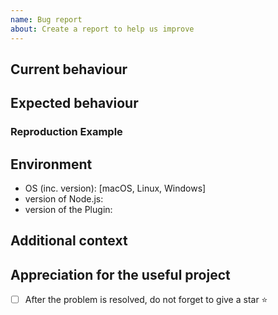 ```yaml
---
name: Bug report
about: Create a report to help us improve
---
```


<!-- If you delete this template this issue is very likely to be closed. -->

## Current behaviour

<!-- Tell us which problem you are facing which might be caused by a bug. -->

## Expected behaviour

<!-- If not included in current behaviour please explain what should happen instead. -->

### Reproduction Example

<!-- Please provide a minimal example how to reproduce your problem. -->

## Environment

<!-- Tell us versions of your environment: -->

- OS (inc. version): [macOS, Linux, Windows]
- version of Node.js:
- version of the Plugin:

## Additional context

<!-- Add any other context about the problem here. -->

## Appreciation for the useful project

- [ ] After the problem is resolved, do not forget to give a star ⭐

